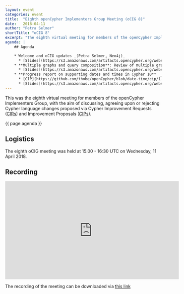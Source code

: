 ```yaml
---
layout: event
categories: event
title:  "Eighth openCypher Implementers Group Meeting (oCIG 8)"
date:   2018-04-11
author: "Petra Selmer"
shortTitle: "oCIG 8"
excerpt: "The eighth virtual meeting for members of the openCypher Implementers Group."
agenda: |
    ## Agenda

    * Welcome and oCIG updates _(Petra Selmer, Neo4j)_
      * [Slides](https://s3.amazonaws.com/artifacts.opencypher.org/website/ocig8/oCIG+8+-+Welcome.pdf)
    * **Multiple graphs and query composition**: Review of multiple graphs and query composition with work/proposals since the Third openCypher Implementers Meeting [(oCIM 3)](/event/2017/11/13/ocim3) in November 2017 at Nancy, France _(Stefan Plantikow, Neo4j)_
      * [Slides](https://s3.amazonaws.com/artifacts.opencypher.org/website/ocig8/Multiple+Graphs+(oCIG+8).pdf)
    * **Progress report on supporting dates and times in Cypher 10**  _(Tobias Lindaaker, Neo4j)_
      * [CIP](https://github.com/thobe/openCypher/blob/date-time/cip/1.accepted/CIP2015-08-06-date-time.adoc)
      * [Slides](https://s3.amazonaws.com/artifacts.opencypher.org/website/ocig8/oCIG+2018-04-11+-+CIP+2015-08-06+Date+and+Time.pdf)
---
```

This was the eighth virtual meeting for members of the openCypher Implementers Group, with the aim of discussing, agreeing upon or rejecting Cypher language changes proposed via Cypher Improvement Requests (<a href="https://github.com/opencypher/openCypher/issues?q=is%3Aopen+is%3Aissue+label%3ACIR" target="_blank">CIRs</a>) and Improvement Proposals (<a href="{{ site.baseurl }}/cips/" target="_blank">CIPs</a>).

{{ page.agenda }}

## Logistics

The eighth oCIG meeting was held at 15.00 - 16:30 UTC on Wednesday, 11 April 2018. 

## Recording

<iframe width="560" height="315" src="https://www.youtube.com/embed/_U9r53oOfaQ" frameborder="0" allow="encrypted-media" allowfullscreen></iframe>

The recording of the meeting can be downloaded via [this link](https://s3.amazonaws.com/artifacts.opencypher.org/website/ocig8/2018-04-11-oCIG8.mp4.zip)
